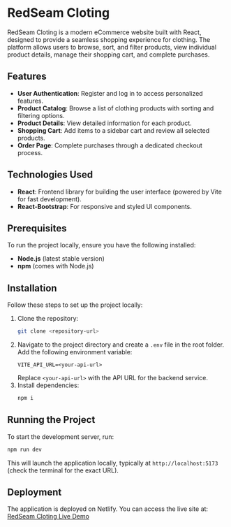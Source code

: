 # RedSeam Cloting

RedSeam Cloting is a modern eCommerce website built with React, designed to provide a seamless shopping experience for clothing. The platform allows users to browse, sort, and filter products, view individual product details, manage their shopping cart, and complete purchases.

## Features

- **User Authentication**: Register and log in to access personalized features.
- **Product Catalog**: Browse a list of clothing products with sorting and filtering options.
- **Product Details**: View detailed information for each product.
- **Shopping Cart**: Add items to a sidebar cart and review all selected products.
- **Order Page**: Complete purchases through a dedicated checkout process.

## Technologies Used

- **React**: Frontend library for building the user interface (powered by Vite for fast development).
- **React-Bootstrap**: For responsive and styled UI components.

## Prerequisites

To run the project locally, ensure you have the following installed:

- **Node.js** (latest stable version)
- **npm** (comes with Node.js)

## Installation

Follow these steps to set up the project locally:

1. Clone the repository:
   ```bash
   git clone <repository-url>
   ```
2. Navigate to the project directory and create a `.env` file in the root folder. Add the following environment variable:
   ```env
   VITE_API_URL=<your-api-url>
   ```
   Replace `<your-api-url>` with the API URL for the backend service.
3. Install dependencies:
   ```bash
   npm i
   ```

## Running the Project

To start the development server, run:

```bash
npm run dev
```

This will launch the application locally, typically at `http://localhost:5173` (check the terminal for the exact URL).

## Deployment

The application is deployed on Netlify. You can access the live site at:  
[RedSeam Cloting Live Demo](https://redseam.netlify.app/)
